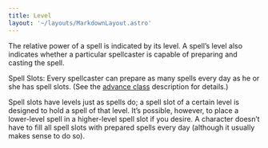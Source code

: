 ```yaml
---
title: Level
layout: '~/layouts/MarkdownLayout.astro'
---
```

The relative power of a spell is indicated by its level. A spell’s level also
indicates whether a particular spellcaster is capable of preparing and casting
the spell.

Spell Slots: Every spellcaster can prepare as many spells every day as he or
she has spell slots. (See the [advance class](/modern.d20.srd/classes/advanced) description for details.)

Spell slots have levels just as spells do; a spell slot of a certain level is
designed to hold a spell of that level. It’s possible, however, to place a
lower-level spell in a higher-level spell slot if you desire. A character
doesn’t have to fill all spell slots with prepared spells every day (although
it usually makes sense to do so).

